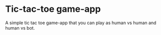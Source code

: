 # Tic-tac-toe game-app
A simple tic tac toe game-app that you can play as human vs human and human vs bot.
